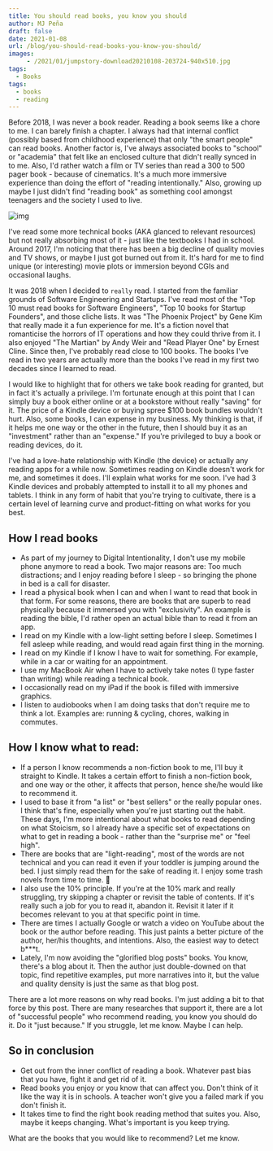 ```yaml
---
title: You should read books, you know you should
author: MJ Peña
draft: false
date: 2021-01-08
url: /blog/you-should-read-books-you-know-you-should/
images: 
     - /2021/01/jumpstory-download20210108-203724-940x510.jpg
tags:
  - Books
tags:
  - books
  - reading
---
```


Before 2018, I was never a book reader. Reading a book seems like a chore to me. I can barely finish a chapter. I always had that internal conflict (possibly based from childhood experience) that only "the smart people" can read books. Another factor is, I've always associated books to "school" or "academia" that felt like an enclosed culture that didn't really synced in to me. Also, I'd rather watch a film or TV series than read a 300 to 500 pager book - because of cinematics. It's a much more immersive experience than doing the effort of "reading intentionally." Also, growing up maybe I just didn't find "reading book" as something cool amongst teenagers and the society I used to live.

![img](/2021/01/jumpstory-download20210108-203724-1024x683.jpg)

I've read some more technical books (AKA glanced to relevant resources) but not really absorbing most of it - just like the textbooks I had in school. Around 2017, I'm noticing that there has been a big decline of quality movies and TV shows, or maybe I just got burned out from it. It's hard for me to find unique (or interesting) movie plots or immersion beyond CGIs and occasional laughs.

It was 2018 when I decided to `really` read. I started from the familiar grounds of Software Engineering and Startups. I've read most of the "Top 10 must read books for Software Engineers", "Top 10 books for Startup Founders", and those cliche lists. It was "The Phoenix Project" by Gene Kim that really made it a fun experience for me. It's a fiction novel that romanticise the horrors of IT operations and how they could thrive from it. I also enjoyed "The Martian" by Andy Weir and "Read Player One" by Ernest Cline. Since then, I've probably read close to 100 books. The books I've read in two years are actually more than the books I've read in my first two decades since I learned to read.

I would like to highlight that for others we take book reading for granted, but in fact it's actually a privilege. I'm fortunate enough at this point that I can simply buy a book either online or at a bookstore without really "saving" for it. The price of a Kindle device or buying spree $100 book bundles wouldn't hurt. Also, some books, I can expense in my business. My thinking is that, if it helps me one way or the other in the future, then I should buy it as an "investment" rather than an "expense." If you're privileged to buy a book or reading devices, do it.

I've had a love-hate relationship with Kindle (the device) or actually any reading apps for a while now. Sometimes reading on Kindle doesn't work for me, and sometimes it does. I'll explain what works for me soon. I've had 3 Kindle devices and probably attempted to install it to all my phones and tablets. I think in any form of habit that you're trying to cultivate, there is a certain level of learning curve and product-fitting on what works for you best.

## How I read books

- As part of my journey to Digital Intentionality, I don't use my mobile phone anymore to read a book. Two major reasons are: Too much distractions; and I enjoy reading before I sleep - so bringing the phone in bed is a call for disaster.
- I read a physical book when I can and when I want to read that book in that form. For some reasons, there are books that are superb to read physically because it immersed you with "exclusivity". An example is reading the bible, I'd rather open an actual bible than to read it from an app.
- I read on my Kindle with a low-light setting before I sleep. Sometimes I fell asleep while reading, and would read again first thing in the morning.
- I read on my Kindle if I know I have to wait for something. For example, while in a car or waiting for an appointment.
- I use my MacBook Air when I have to actively take notes (I type faster than writing) while reading a technical book.
- I occasionally read on my iPad if the book is filled with immersive graphics.
- I listen to audiobooks when I am doing tasks that don't require me to think a lot. Examples are: running & cycling, chores, walking in commutes.

## How I know what to read:

- If a person I know recommends a non-fiction book to me, I'll buy it straight to Kindle. It takes a certain effort to finish a non-fiction book, and one way or the other, it affects that person, hence she/he would like to recommend it.
- I used to base it from "a list" or "best sellers" or the really popular ones. I think that's fine, especially when you're just starting out the habit. These days, I'm more intentional about what books to read depending on what Stoicism, so I already have a specific set of expectations on what to get in reading a book - rather than the "surprise me" or "feel high".
- There are books that are "light-reading", most of the words are not technical and you can read it even if your toddler is jumping around the bed. I just simply read them for the sake of reading it. I enjoy some trash novels from time to time. 🙂
- I also use the 10% principle. If you're at the 10% mark and really struggling, try skipping a chapter or revisit the table of contents. If it's really such a job for you to read it, abandon it. Revisit it later if it becomes relevant to you at that specific point in time.
- There are times I actually Google or watch a video on YouTube about the book or the author before reading. This just paints a better picture of the author, her/his thoughts, and intentions. Also, the easiest way to detect b\*\*\*t.
- Lately, I'm now avoiding the "glorified blog posts" books. You know, there's a blog about it. Then the author just double-downed on that topic, find repetitive examples, put more narratives into it, but the value and quality density is just the same as that blog post.

There are a lot more reasons on why read books. I'm just adding a bit to that force by this post. There are many researches that support it, there are a lot of "successful people" who recommend reading, you know you should do it. Do it "just because." If you struggle, let me know. Maybe I can help.

## So in conclusion

- Get out from the inner conflict of reading a book. Whatever past bias that you have, fight it and get rid of it.
- Read books you enjoy or you know that can affect you. Don't think of it like the way it is in schools. A teacher won't give you a failed mark if you don't finish it.
- It takes time to find the right book reading method that suites you. Also, maybe it keeps changing. What's important is you keep trying.

What are the books that you would like to recommend? Let me know.
